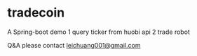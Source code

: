 # tradecoin
A Spring-boot demo
1  query ticker from huobi api
2  trade robot


Q&A please contact  leichuang001@gmail.com

